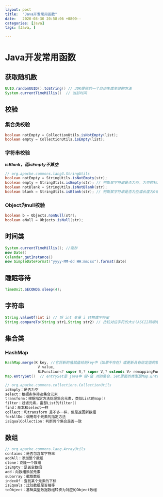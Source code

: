 ```yaml
---
layout: post
title:  "Java开发常用函数"
date:   2020-08-30 20:58:06 +0800--
categories: [Java]
tags: [Java, ]  

---
```


# Java开发常用函数

## 获取随机数

```java
UUID.randomUUID().toString() // JDK提供的一个自动生成主键的方法
System.currentTimeMillis()  // 当前时间
```

## 校验

### 集合类校验

```java
boolean notEmpty = CollectionUtils.isNotEmpty(list);
boolean empty = CollectionUtils.isEmpty(list);
```

### 字符串校验

***isBlank，而isEmpty不算空***

```java
// org.apache.commons.lang3.StringUtils
boolean notEmpty = StringUtils.isNotEmpty(str);
boolean empty = StringUtils.isEmpty(str); // 判断某字符串是否为空，为空的标准是 str==null 或 str.length()==0
boolean notBlank = StringUtils.isNotBlank(str);
boolean blank = StringUtils.isBlank(str); // 判断某字符串是否为空或长度为0或由空白符(whitespace) 构成
```

### Object为null校验

```java
boolean b = Objects.nonNull(str);
boolean aNull = Objects.isNull(str);
```

## 时间类

```java
System.currentTimeMillis(); //毫秒
new Date()
Calendar.getInstance()
new SimpleDateFormat("yyyy-MM-dd HH:mm:ss").format(date)
```

## 睡眠等待

```java
TimeUnit.SECONDS.sleep(4);
```

## 字符串

```java
String.valueOf(int i) // 将 int 变量 i 转换成字符串 
String.compareTo(String str1,String str2) // 比较对应字符的大小(ASCII码顺序),返回差值
```



## 集合类

### HashMap

```java
HashMap.merge(K key, //它将新的值赋值给到key中（如果不存在）或更新具有给定值的现有key（UPSERT）
               V value,
               BiFunction<? super V,? super V,? extends V> remappingFunction)
Map.entrySet()  // entrySet是 java中 键-值 对的集合，Set里面的类型是Map.Entry，一般可以通过map.entrySet()得到。entrySet实现了Set接口，里面存放的是键值对。一个K对应一个V。
```

```java
// org.apache.commons.collections.CollectionUtils
isEmpty：是否为空
select：根据条件筛选集合元素
transform：根据指定方法处理集合元素，类似List的map()
filter：过滤元素，雷瑟List的filter()
find：基本和select一样
collect：和transform 差不多一样，但是返回新数组
forAllDo：调用每个元素的指定方法
isEqualCollection：判断两个集合是否一致
```





## 数组

```java
// org.apache.commons.lang.ArrayUtils
contains：是否包含某字符串
addAll：添加整个数组
clone：克隆一个数组
isEmpty：是否空数组
add：向数组添加元素
subarray：截取数组
indexOf：查找某个元素的下标
isEquals：比较数组是否相等
toObject：基础类型数据数组转换为对应的Object数组
```

